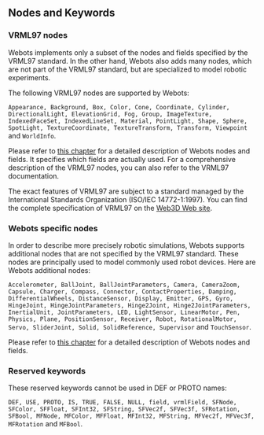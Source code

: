 ## Nodes and Keywords

### VRML97 nodes

Webots implements only a subset of the nodes and fields specified by the VRML97
standard. In the other hand, Webots also adds many nodes, which are not part of
the VRML97 standard, but are specialized to model robotic experiments.

The following VRML97 nodes are supported by Webots:

`Appearance, Background, Box, Color, Cone, Coordinate, Cylinder,
DirectionalLight, ElevationGrid, Fog, Group, ImageTexture, IndexedFaceSet,
IndexedLineSet, Material, PointLight, Shape, Sphere, SpotLight,
TextureCoordinate, TextureTransform, Transform, Viewpoint` and `WorldInfo`.

Please refer to [this chapter](nodes-and-api-functions.md) for a detailed
description of Webots nodes and fields. It specifies which fields are actually
used. For a comprehensive description of the VRML97 nodes, you can also refer to
the VRML97 documentation.

The exact features of VRML97 are subject to a standard managed by the
International Standards Organization (ISO/IEC 14772-1:1997). You can find the
complete specification of VRML97 on the [Web3D Web site](http://www.web3d.org).

### Webots specific nodes

In order to describe more precisely robotic simulations, Webots supports
additional nodes that are not specified by the VRML97 standard. These nodes are
principally used to model commonly used robot devices. Here are Webots
additional nodes:

`Accelerometer, BallJoint, BallJointParameters, Camera, CameraZoom, Capsule,
Charger, Compass, Connector, ContactProperties, Damping, DifferentialWheels,
DistanceSensor, Display, Emitter, GPS, Gyro, HingeJoint, HingeJointParameters,
Hinge2Joint, Hinge2JointParameters, InertialUnit, JointParameters, LED,
LightSensor, LinearMotor, Pen, Physics, Plane, PositionSensor, Receiver, Robot,
RotationalMotor, Servo, SliderJoint, Solid, SolidReference, Supervisor` and
`TouchSensor`.

Please refer to [this chapter](nodes-and-api-functions.md) for a detailed
description of Webots nodes and fields.

### Reserved keywords

These reserved keywords cannot be used in DEF or PROTO names:

`DEF, USE, PROTO, IS, TRUE, FALSE, NULL, field, vrmlField, SFNode, SFColor,
SFFloat, SFInt32, SFString, SFVec2f, SFVec3f, SFRotation, SFBool, MFNode,
MFColor, MFFloat, MFInt32, MFString, MFVec2f, MFVec3f, MFRotation` and
`MFBool`.
